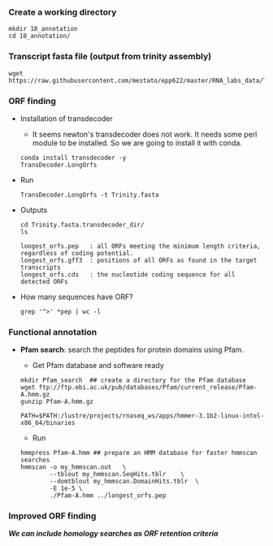 ### Create a working directory

```{php}
mkdir 18_annotation
cd 18_annotation/
```

### Transcript fasta file (output from trinity assembly)

```{php}
wget https://raw.githubusercontent.com/mestato/epp622/master/RNA_labs_data/Trinity.fasta
```

### ORF finding

* Installation of  transdecoder
    + It seems newton's transdecoder does not work. It needs some perl module to be installed. So we are going to install it with conda.

    ```{R}
    conda install transdecoder -y
    TransDecoder.LongOrfs
    ```

* Run
    ```{php}
    TransDecoder.LongOrfs -t Trinity.fasta
    ```

* Outputs
    
    ```{php}
    cd Trinity.fasta.transdecoder_dir/
    ls
    ```
    
    ```{R}
    longest_orfs.pep   : all ORFs meeting the minimum length criteria, regardless of coding potential.
    longest_orfs.gff3  : positions of all ORFs as found in the target transcripts
    longest_orfs.cds   : the nucleotide coding sequence for all detected ORFs
    ```

* How many sequences have ORF?

    ```{php}
    grep '^>' *pep | wc -l
    ```

### Functional annotation

* __Pfam search__: search the peptides for protein domains using Pfam.

    + Get Pfam database and software ready
    ```{php}
    mkdir Pfam_search  ## create a directory for the Pfam database
    wget ftp://ftp.ebi.ac.uk/pub/databases/Pfam/current_release/Pfam-A.hmm.gz
    gunzip Pfam-A.hmm.gz
    
    PATH=$PATH:/lustre/projects/rnaseq_ws/apps/hmmer-3.1b2-linux-intel-x86_64/binaries
    ```

    + Run
    ```{php}
    hmmpress Pfam-A.hmm ## prepare an HMM database for faster hmmscan searches
    hmmscan -o my_hmmscan.out   \
            --tblout my_hmmscan.SeqHits.tblr    \
            --domtblout my_hmmscan.DomainHits.tblr  \ 
            -E 1e-5 \
            ./Pfam-A.hmm ../longest_orfs.pep
    ```


### Improved ORF finding

__*We can include homology searches as ORF retention criteria*__


